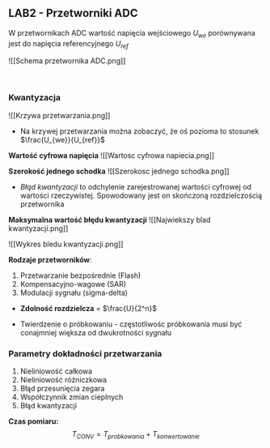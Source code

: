 ## LAB2 - Przetworniki ADC
W przetwornikach ADC wartość napięcia wejściowego $U_{we}$ porównywana jest do napięcia referencyjnego $U_{ref}$

![[Schema przetwornika ADC.png]]

<br>

### Kwantyzacja
![[Krzywa przetwarzania.png]]
- Na krzywej przetwarzania można zobaczyć, że oś pozioma to stosunek $\frac{U_{we}}{U_{ref}}$

**Wartość cyfrowa napięcia**
![[Wartosc cyfrowa napiecia.png]]

**Szerokość jednego schodka**
![[Szerokosc jednego schodka.png]]

- *Błąd kwantyzacji* to odchylenie zarejestrowanej wartości cyfrowej od wartości rzeczywistej. Spowodowany jest on skończoną rozdzielczością przetwornika

**Maksymalna wartość błędu kwantyzacji**
![[Najwiekszy blad kwantyzacji.png]]

![[Wykres bledu kwantyzacji.png]]

**Rodzaje przetworników**:
1) Przetwarzanie bezpośrednie (Flash)
2) Kompensacyjno-wagowe (SAR)
3) Modulacji sygnału (sigma-delta)


- **Zdolność rozdzielcza** = $\frac{U}{2^n}$

- Twierdzenie o próbkowaniu  - częstotliwośc próbkowania musi być conajmniej większa od dwukrotności sygnału

### Parametry dokładności przetwarzania
1) Nieliniowość całkowa
2) Nieliniowość różniczkowa
3) Błąd przesunięcia zegara
4) Współczynnik zmian cieplnych
5) Błąd kwantyzacji

**Czas pomiaru:**
$$T_{CONV} = T_{probkowania} + T_{konwertowanie}$$





